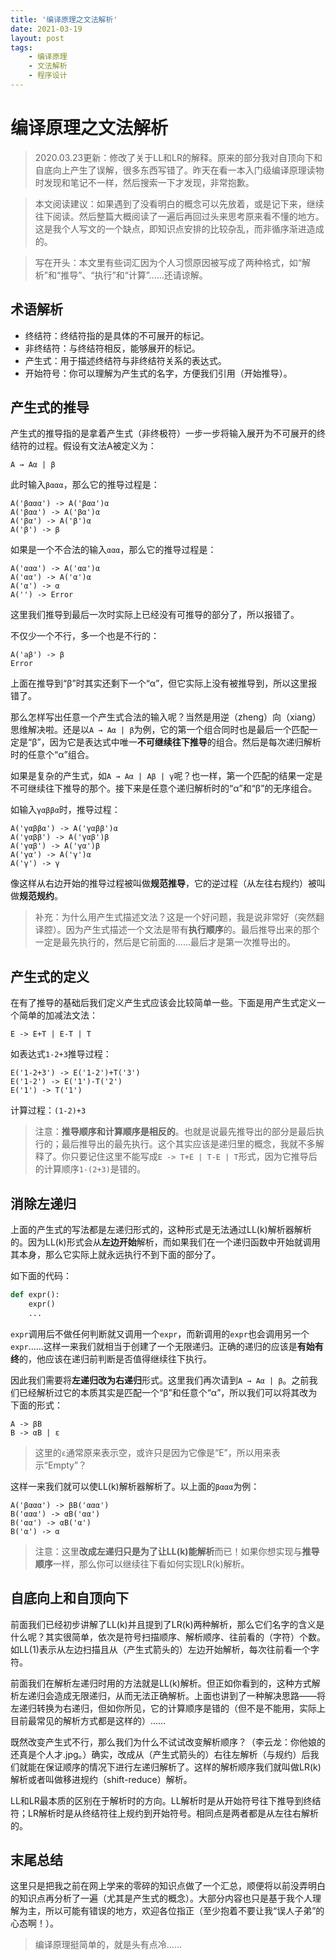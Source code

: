```yaml
---
title: '编译原理之文法解析'
date: 2021-03-19
layout: post
tags:
    - 编译原理
    - 文法解析
    - 程序设计
---
```


# 编译原理之文法解析

> 2020.03.23更新：修改了关于LL和LR的解释。原来的部分我对自顶向下和自底向上产生了误解，很多东西写错了。昨天在看一本入门级编译原理读物时发现和笔记不一样，然后搜索一下才发现，非常抱歉。

> 本文阅读建议：如果遇到了没看明白的概念可以先放着，或是记下来，继续往下阅读。然后整篇大概阅读了一遍后再回过头来思考原来看不懂的地方。这是我个人写文的一个缺点，即知识点安排的比较杂乱，而非循序渐进造成的。

> 写在开头：本文里有些词汇因为个人习惯原因被写成了两种格式，如“解析”和“推导”、“执行”和“计算”……还请谅解。

## 术语解析

- 终结符：终结符指的是具体的不可展开的标记。
- 非终结符：与终结符相反，能够展开的标记。
- 产生式：用于描述终结符与非终结符关系的表达式。
- 开始符号：你可以理解为产生式的名字，方便我们引用（开始推导）。

## 产生式的推导

产生式的推导指的是拿着产生式（非终极符）一步一步将输入展开为不可展开的终结符的过程。假设有文法A被定义为：
```
A → Aα | β
```
此时输入`βααα`，那么它的推导过程是：
```
A('βααα') -> A('βαα')α
A('βαα') -> A('βα')α
A('βα') -> A('β')α
A('β') -> β
```
如果是一个不合法的输入`ααα`，那么它的推导过程是：
```
A('ααα') -> A('αα')α
A('αα') -> A('α')α
A('α') -> α
A('') -> Error
```
这里我们推导到最后一次时实际上已经没有可推导的部分了，所以报错了。

不仅少一个不行，多一个也是不行的：
```
A('aβ') -> β
Error
```
上面在推导到“β”时其实还剩下一个“α”，但它实际上没有被推导到，所以这里报错了。

那么怎样写出任意一个产生式合法的输入呢？当然是用逆（zheng）向（xiang）思维解决啦。还是以`A → Aα | β`为例，它的第一个组合同时也是最后一个匹配一定是“β”，因为它是表达式中唯一**不可继续往下推导**的组合。然后是每次递归解析时的任意个“α”组合。

如果是复杂的产生式，如`A → Aα | Aβ | γ`呢？也一样，第一个匹配的结果一定是不可继续往下推导的那个。接下来是任意个递归解析时的“α”和“β”的无序组合。

如输入`γαββα`时，推导过程：
```
A('γαββα') -> A('γαββ')α
A('γαββ') -> A('γαβ')β
A('γαβ') -> A('γα')β
A('γα') -> A('γ')α
A('γ') -> γ
```

像这样从右边开始的推导过程被叫做**规范推导**，它的逆过程（从左往右规约）被叫做**规范规约**。

> 补充：为什么用产生式描述文法？这是一个好问题，我是说非常好（突然翻译腔）。因为产生式描述一个文法是带有**执行顺序**的。最后推导出来的那个一定是最先执行的，然后是它前面的……最后才是第一次推导出的。

## 产生式的定义

在有了推导的基础后我们定义产生式应该会比较简单一些。下面是用产生式定义一个简单的加减法文法：
```
E -> E+T | E-T | T
```
如表达式`1-2+3`推导过程：
```
E('1-2+3') -> E('1-2')+T('3')
E('1-2') -> E('1')-T('2')
E('1') -> T('1')
```
计算过程：`(1-2)+3`
> 注意：**推导顺序和计算顺序是相反的**。也就是说最先推导出的部分是最后执行的；最后推导出的最先执行。这个其实应该是递归里的概念，我就不多解释了。你只要记住这里不能写成`E -> T+E | T-E | T`形式，因为它推导后的计算顺序`1-(2+3)`是错的。

## 消除左递归

上面的产生式的写法都是左递归形式的，这种形式是无法通过LL(k)解析器解析的。因为LL(k)形式会从**左边开始**解析，而如果我们在一个递归函数中开始就调用其本身，那么它实际上就永远执行不到下面的部分了。

如下面的代码：
```py
def expr():
    expr()
    ...
```
`expr`调用后不做任何判断就又调用一个`expr`，而新调用的`expr`也会调用另一个`expr`……这样一来我们就相当于创建了一个无限递归。正确的递归的应该是**有始有终**的，他应该在递归前判断是否值得继续往下执行。

因此我们需要将**左递归改为右递归**形式。这里我们再次请到`A → Aα | β`。之前我们已经解析过它的本质其实是匹配一个“β”和任意个“α”，所以我们可以将其改为下面的形式：
```
A -> βB
B -> αB | ε
```
> 这里的`ε`通常原来表示空，或许只是因为它像是“E”，所以用来表示“Empty”？

这样一来我们就可以使LL(k)解析器解析了。以上面的`βααα`为例：
```
A('βααα') -> βB('ααα')
B('ααα') -> αB('αα')
B('αα') -> αB('α')
B('α') -> α
```
> 注意：这里**改成左递归只是为了让LL(k)能解析**而已！如果你想实现与**推导顺序**一样，那么你可以继续往下看如何实现LR(k)解析。

## 自底向上和自顶向下

前面我们已经初步讲解了LL(k)并且提到了LR(k)两种解析，那么它们名字的含义是什么呢？其实很简单，依次是符号扫描顺序、解析顺序、往前看的（字符）个数。如LL(1)表示从左边扫描且从（产生式箭头的）左边开始解析，每次往前看一个字符。

前面我们在解析左递归时用的方法就是LL(k)解析。但正如你看到的，这种方式解析左递归会造成无限递归，从而无法正确解析。上面也讲到了一种解决思路——将左递归转换为右递归，但如你所见，它的计算顺序是错的（但不是不能用，实际上目前最常见的解析方式都是这样的）……

既然改变产生式不行，那么我们为什么不试试改变解析顺序？（李云龙：你他娘的还真是个人才.jpg。）确实，改成从（产生式箭头的）右往左解析（与规约）后我们就能在保证顺序的情况下进行左递归解析了。这样的解析顺序我们就叫做LR(k)解析或者叫做移进规约（shift-reduce）解析。

LL和LR最本质的区别在于解析时的方向。LL解析时是从开始符号往下推导到终结符；LR解析时是从终结符往上规约到开始符号。相同点是两者都是从左往右解析的。

## 末尾总结

这里只是把我之前在网上学来的零碎的知识点做了一个汇总，顺便将以前没弄明白的知识点再分析了一遍（尤其是产生式的概念）。大部分内容也只是基于我个人理解为主，所以可能有错误的地方，欢迎各位指正（至少抱着不要让我“误人子弟”的心态啊！）。

> 编译原理挺简单的，就是头有点冷……
